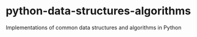 # python-data-structures-algorithms
Implementations of common data structures and algorithms in Python
